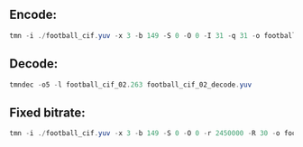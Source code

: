 ## Encode:

```powershell
tmn -i ./football_cif.yuv -x 3 -b 149 -S 0 -O 0 -I 31 -q 31 -o football_cif_31.yuv -B football_cif_31.263
```

## Decode:

```powershell
tmndec -o5 -l football_cif_02.263 football_cif_02_decode.yuv
```

## Fixed bitrate:

```powershell
tmn -i ./football_cif.yuv -x 3 -b 149 -S 0 -O 0 -r 2450000 -R 30 -o football_cif_fixedB_2450.yuv -B football_cif_fixedB_2450.263
```


